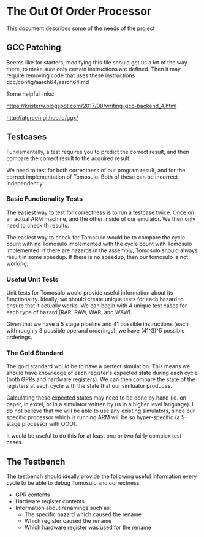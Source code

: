 # The Out Of Order Processor
This document describes some of the needs of the project

## GCC Patching

Seems like for starters, modifying this file should get us a lot of the way there, to make sure only certain instructions are defined. Then it may require removing code that uses these instructions
gcc/config/aarch64/aarch64.md

Some helpful links:

https://kristerw.blogspot.com/2017/08/writing-gcc-backend_4.html

http://atgreen.github.io/ggx/

## Testcases
Fundamentally, a test requires you to predict the correct result, and then compare the correct result to the acquired result.

We need to test for both correctness of our program result, and for the correct implementation of Tomosulo. Both of these can be incorrect independently.

### Basic Functionality Tests
The easiest way to test for correctness is to run a testcase twice. Once on an actual ARM machine, and the other inside of our emulator. We then only need to check th results.

The easiest way to check for Tomosulo would be to compare the cycle count with no Tomosulo implemented with the cycle count with Tomosulo implemented. If there are hazards in the assembly, Tomosulo should always result in some speedup. If there is no speedup, then our tomosulo is not working.

### Useful Unit Tests
Unit tests for Tomosulo would provide useful information about its functionality. Ideally, we should create unique tests for each hazard to ensure that it actually works. We can begin with 4 unique test cases for each type of hazard (RAR, RAW, WAR, and WAW).

Given that we have a 5 stage pipeline and 41 possible instructions (each with roughly 3 possible operand orderings), we have (41^3)^5 possible orderings. 

### The Gold Standard
The gold standard would be to have a perfect simulation. This means we should have knowledge of each register's expected state during each cycle (both GPRs and hardware registers). We can then compare the state of the registers at each cycle with the state that our simluator produces.

Calculating these expected states may need to be done by hand (ie. on paper, in excel, or in a simulator written by us in a higher level language). I do not believe that we will be able to use any existing simulators, since our specific processor which is running ARM will be so hyper-specific (a 5-stage processor with OOO).

It would be useful to do this for at least one or two fairly complex test cases.

## The Testbench
The testbench should ideally provide the following useful information every cycle to be able to debug Tomosulo and correctness:
- GPR contents
- Hardware register contents
- Information about renamings such as:
  * The specific hazard which caused the rename
  * Which register caused the rename
  * Which hardware register was used for the rename
